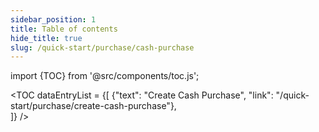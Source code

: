 ```yaml
---
sidebar_position: 1
title: Table of contents
hide_title: true
slug: /quick-start/purchase/cash-purchase 
---
```


import {TOC} from '@src/components/toc.js';

<TOC
dataEntryList = {[
{"text": "Create Cash Purchase", "link": "/quick-start/purchase/create-cash-purchase"},  
]}
/>
